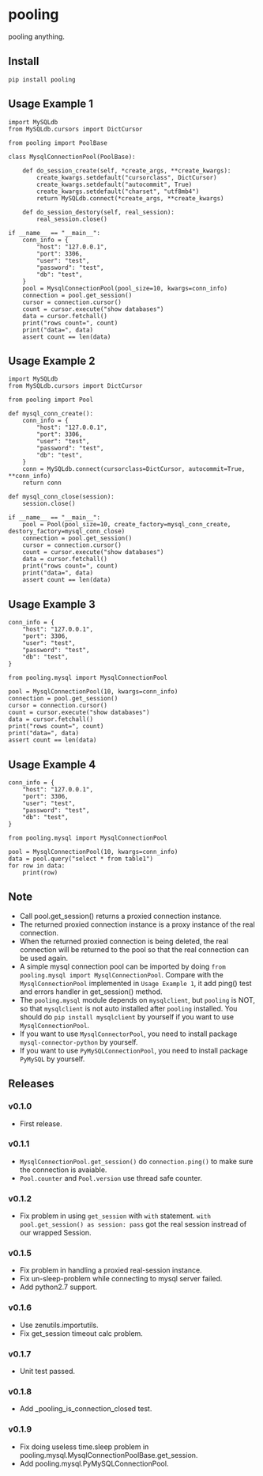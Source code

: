 # pooling

pooling anything.

## Install

```
pip install pooling
```

## Usage Example 1


```
import MySQLdb
from MySQLdb.cursors import DictCursor

from pooling import PoolBase

class MysqlConnectionPool(PoolBase):
    
    def do_session_create(self, *create_args, **create_kwargs):
        create_kwargs.setdefault("cursorclass", DictCursor)
        create_kwargs.setdefault("autocommit", True)
        create_kwargs.setdefault("charset", "utf8mb4")
        return MySQLdb.connect(*create_args, **create_kwargs)

    def do_session_destory(self, real_session):
        real_session.close()

if __name__ == "__main__":
    conn_info = {
        "host": "127.0.0.1",
        "port": 3306,
        "user": "test",
        "password": "test",
        "db": "test",
    }
    pool = MysqlConnectionPool(pool_size=10, kwargs=conn_info)
    connection = pool.get_session()
    cursor = connection.cursor()
    count = cursor.execute("show databases")
    data = cursor.fetchall()
    print("rows count=", count)
    print("data=", data)
    assert count == len(data)

```

## Usage Example 2

```
import MySQLdb
from MySQLdb.cursors import DictCursor

from pooling import Pool

def mysql_conn_create():
    conn_info = {
        "host": "127.0.0.1",
        "port": 3306,
        "user": "test",
        "password": "test",
        "db": "test",
    }
    conn = MySQLdb.connect(cursorclass=DictCursor, autocommit=True, **conn_info)
    return conn

def mysql_conn_close(session):
    session.close()

if __name__ == "__main__":
    pool = Pool(pool_size=10, create_factory=mysql_conn_create, destory_factory=mysql_conn_close)
    connection = pool.get_session()
    cursor = connection.cursor()
    count = cursor.execute("show databases")
    data = cursor.fetchall()
    print("rows count=", count)
    print("data=", data)
    assert count == len(data)
```

## Usage Example 3

```
conn_info = {
    "host": "127.0.0.1",
    "port": 3306,
    "user": "test",
    "password": "test",
    "db": "test",
}

from pooling.mysql import MysqlConnectionPool

pool = MysqlConnectionPool(10, kwargs=conn_info)
connection = pool.get_session()
cursor = connection.cursor()
count = cursor.execute("show databases")
data = cursor.fetchall()
print("rows count=", count)
print("data=", data)
assert count == len(data)
```

## Usage Example 4

```
conn_info = {
    "host": "127.0.0.1",
    "port": 3306,
    "user": "test",
    "password": "test",
    "db": "test",
}

from pooling.mysql import MysqlConnectionPool

pool = MysqlConnectionPool(10, kwargs=conn_info)
data = pool.query("select * from table1")
for row in data:
    print(row)

```

## Note

* Call pool.get_session() returns a proxied connection instance.
* The returned proxied connection instance is a proxy instance of the real connection.
* When the returned proxied connection is being deleted, the real connection will be returned to the pool so that the real connection can be used again.
* A simple mysql connection pool can be imported by doing `from pooling.mysql import MysqlConnectionPool`. Compare with the `MysqlConnectionPool` implemented in `Usage Example 1`, it add ping() test and errors handler in get_session() method.
* The `pooling.mysql` module depends on `mysqlclient`, but `pooling` is NOT, so that `mysqlclient` is not auto installed after `pooling` installed. You should do `pip install mysqlclient` by yourself if you want to use `MysqlConnectionPool`.
* If you want to use `MysqlConnectorPool`, you need to install package `mysql-connector-python` by yourself.
* If you want to use `PyMySQLConnectionPool`, you need to install package `PyMySQL` by yourself.

## Releases

### v0.1.0

- First release.

### v0.1.1

- `MysqlConnectionPool.get_session()` do `connection.ping()` to make sure the connection is avaiable.
- `Pool.counter` and `Pool.version` use thread safe counter.

### v0.1.2

- Fix problem in using `get_session` with `with` statement. `with pool.get_session() as session: pass` got the real session instread of our wrapped Session.

### v0.1.5

- Fix problem in handling a proxied real-session instance.
- Fix un-sleep-problem while connecting to mysql server failed.
- Add python2.7 support.

### v0.1.6

- Use zenutils.importutils.
- Fix get_session timeout calc problem.

### v0.1.7

- Unit test passed.

### v0.1.8

- Add _pooling_is_connection_closed test.

### v0.1.9

- Fix doing useless time.sleep problem in pooling.mysql.MysqlConnectionPoolBase.get_session.
- Add pooling.mysql.PyMySQLConnectionPool.
